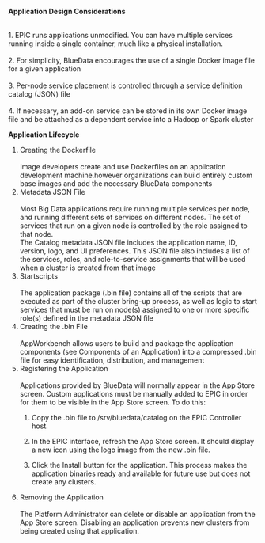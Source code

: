 <b>Application Design Considerations</b><br>

<br>1. EPIC runs applications unmodified. You can have multiple services running inside a single container, much like a physical installation.<br> 
<br>2. For simplicity, BlueData encourages the use of a single Docker image file for a given application<br> 
<br>3. Per-node service placement is controlled through a service definition catalog (JSON) file<br>
<br>4. If necessary, an add-on service can be stored in its own Docker image file and be attached as a dependent service into a Hadoop or Spark cluster<br></ol>



<b>Application Lifecycle</b>
<ol>
  <li>Creating the Dockerfile</li>
<br>Image developers create and use Dockerfiles on an application development machine.however organizations can build entirely custom base images and add the necessary BlueData components<br>

<li>Metadata JSON File</li>
<br>Most Big Data applications require running multiple services per node, and running different sets of services on different nodes. The set of services that run on a given node is controlled by the role assigned to that node.
<br>The Catalog metadata JSON file includes the application name, ID, version, logo, and UI preferences. This JSON file also includes a list of the services, roles, and role-to-service assignments that will be used when a cluster is created from that image<br>

<li>Startscripts</li>
<br>The application package (.bin file) contains all of the scripts that are executed as part of the cluster bring-up process, as well as logic to start services that must be run on node(s) assigned to one or more specific role(s) defined in the metadata JSON file<br>

<li>Creating the .bin File</li>
<br>AppWorkbench allows users to build and package the application components (see Components of an Application) into a compressed .bin file for easy identification, distribution, and management<br>

<li>Registering the Application</li>
<br>Applications provided by BlueData will normally appear in the App Store screen. Custom applications must be manually added to EPIC in order for them to be visible in the App Store screen. To do this:

1. Copy the .bin file to /srv/bluedata/catalog on the EPIC Controller host.

2. In the EPIC interface, refresh the App Store screen. It should display a new icon using the logo image from the new .bin file.

3. Click the Install button for the application. This process makes the application binaries ready and available for future use but does not create any clusters.

<li>Removing the Application</li>
<br>The Platform Administrator can delete or disable an application from the App Store screen. Disabling an application prevents new clusters from being created using that application.









	
